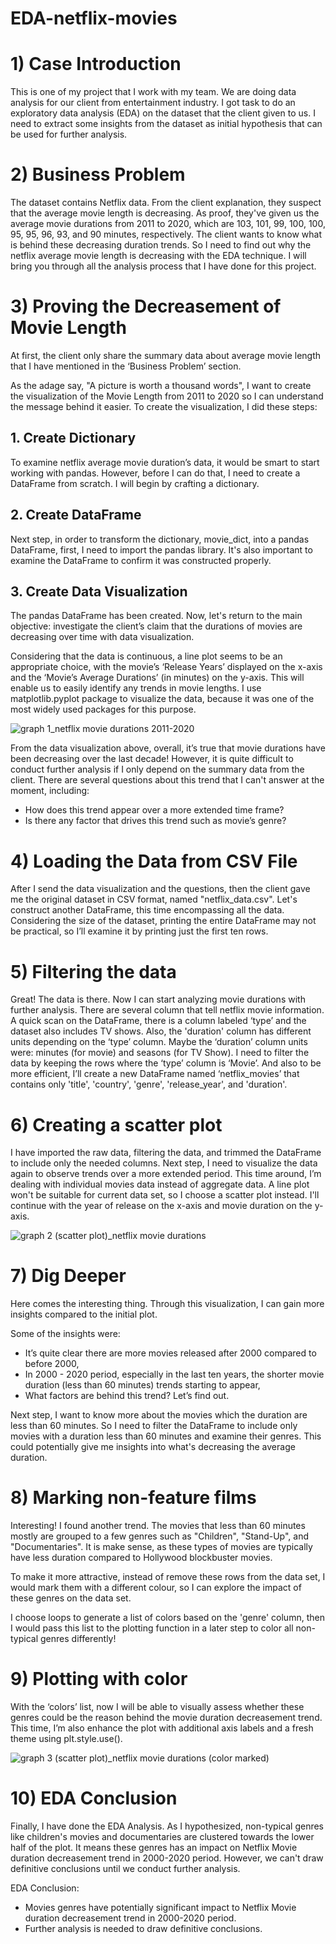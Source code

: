 # EDA-netflix-movies
# 1) Case Introduction
This is one of my project that I work with my team. We are doing data analysis for our client from entertainment industry. I got task to do an exploratory data analysis (EDA) on the dataset that the client given to us. I need to extract some insights  from the dataset as initial hypothesis that can be used for further analysis.

# 2) Business Problem
The dataset contains Netflix data. From the client explanation, they suspect that the average movie length is decreasing. As proof, they've given us the average movie durations from 2011 to 2020, which are 103, 101, 99, 100, 100, 95, 95, 96, 93, and 90 minutes, respectively.
The client wants to know what is behind these decreasing duration trends. So I need to find out why the netflix average movie length is decreasing with the EDA technique. I will bring you through all the analysis process that I have done for this project.

# 3) Proving the Decreasement of Movie Length
At first, the client only share the summary data about average movie length that I have mentioned in the ‘Business Problem’ section.

As the adage say, "A picture is worth a thousand words", I want to create the visualization of the Movie Length from 2011 to 2020 so I can understand the message behind it easier. To create the visualization, I did these steps:
## 1. Create Dictionary
To examine netflix average movie duration’s data, it would be smart to start working with pandas. However, before I can do that, I need to create a DataFrame from scratch. I will begin by crafting a dictionary.
## 2. Create DataFrame
Next step, in order to transform the dictionary, movie_dict, into a pandas DataFrame, first, I need to import the pandas library. It's also important to examine the DataFrame to confirm it was constructed properly.
## 3. Create Data Visualization
The  pandas DataFrame has been created. Now, let's return to the main objective: investigate the client’s claim that the durations of movies are decreasing over time with data visualization.

Considering that the data is continuous, a line plot seems to be an appropriate choice, with the movie’s ‘Release Years’ displayed on the x-axis and the ‘Movie’s Average Durations’ (in minutes) on the y-axis. This will enable us to easily identify any trends in movie lengths. I use matplotlib.pyplot package to visualize the data, because it was one of the most widely used packages for this purpose.

![graph 1_netflix movie durations 2011-2020](https://github.com/PatriatdinRB/netflixmovies/assets/153470430/45fd659a-070e-441f-9f4b-90c1e89fec4d)

From the data visualization above, overall, it’s true that movie durations have been decreasing over the last decade! However, it is quite difficult to conduct further analysis if I only depend on the summary data from the client. There are several questions about this trend that I can't answer at the moment, including:
- How does this trend appear over a more extended time frame?
- Is there any factor that drives this trend such as movie’s genre?

# 4) Loading the Data from CSV File
After I send the data visualization and the questions, then the client gave me the original dataset in CSV format,   named "netflix_data.csv".  Let's construct another DataFrame, this time encompassing all the data. Considering the size of the dataset, printing the entire DataFrame may not be practical, so I’ll examine it by printing just the first ten rows.

# 5) Filtering the data
Great! The data is there. Now I can start analyzing movie durations with further analysis.
There are several column that tell netflix movie information. A quick scan on the DataFrame, there is a column labeled ‘type’ and the dataset also includes TV shows. Also, the 'duration' column has different units depending on the ‘type’ column. Maybe the ‘duration’ column units were: minutes (for movie) and seasons (for TV Show).
I need to filter the data by keeping the rows where the ‘type’ column is ‘Movie’. And also to be more efficient, I’ll create a new DataFrame named ‘netflix_movies’ that contains only 'title', 'country', 'genre', 'release_year', and 'duration'.

# 6) Creating a scatter plot
I have imported the raw data, filtering the data, and trimmed the DataFrame to include only the needed columns. Next step, I need to visualize the data again to observe trends over a more extended period.
This time around, I’m dealing with individual movies data instead of aggregate data. A line plot won't be suitable for current data set, so I choose a scatter plot instead. I'll continue with the year of release on the x-axis and movie duration on the y-axis.

![graph 2 (scatter plot)_netflix movie durations](https://github.com/PatriatdinRB/netflixmovies/assets/153470430/14d0ece0-d504-4c16-ae5b-97d92a67aebb)

# 7) Dig Deeper
Here comes the interesting thing. Through this visualization, I can gain more insights compared to the initial plot.

Some of the insights were:
- It’s quite clear there are more movies released after 2000 compared to before 2000,
- In 2000 - 2020 period, especially in the last ten years, the shorter movie duration (less than 60 minutes) trends starting to appear,
- What factors are behind this trend? Let’s find out.
  
Next step, I want to know more about the movies which the duration are less than 60 minutes. So I need to filter the DataFrame to include only movies with a duration less than 60 minutes and examine their genres. This could potentially give me insights into what's decreasing the average duration.

# 8) Marking non-feature films
Interesting! I found another trend. The movies that less than 60 minutes mostly are grouped to a few genres such as "Children", "Stand-Up", and "Documentaries". It is make sense, as these types of movies are typically have less duration compared to Hollywood blockbuster movies.

To make it more attractive, instead of remove these rows from the data set, I would mark them with a different colour, so I can explore the impact of these genres on the data set.

I choose loops to generate a list of colors based on the 'genre' column, then I would pass this list to the plotting function in a later step to color all non-typical genres differently!

# 9) Plotting with color
With the ‘colors’ list, now I will be able to visually assess whether these genres could be the reason behind the movie duration decreasement trend.
This time, I’m also enhance the plot with additional axis labels and a fresh theme using plt.style.use().

![graph 3 (scatter plot)_netflix movie durations (color marked)](https://github.com/PatriatdinRB/netflixmovies/assets/153470430/18cbe94e-3d02-4c55-88e8-0d2448d6783c)


# 10) EDA Conclusion
Finally, I have done the EDA Analysis.  As I hypothesized, non-typical genres like children's movies and documentaries are clustered towards the lower half of the plot. It means these genres has an impact on  Netflix Movie duration decreasement trend in 2000-2020 period. However, we can't draw definitive conclusions until we conduct further analysis.

EDA Conclusion:
- Movies genres have potentially significant impact to Netflix Movie duration decreasement trend in 2000-2020 period.
- Further analysis is needed to draw definitive conclusions.

